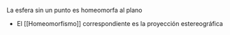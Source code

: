 
La esfera sin un punto es homeomorfa al plano

- El [[Homeomorfismo]] correspondiente es la proyección estereográfica
